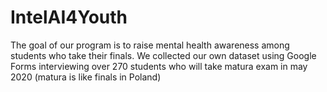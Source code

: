 # IntelAI4Youth
The goal of our program is to raise mental health awareness among students who take their finals.
We collected our own dataset using Google Forms interviewing over 270 students who will take matura exam in may 2020 (matura is like finals in Poland)
